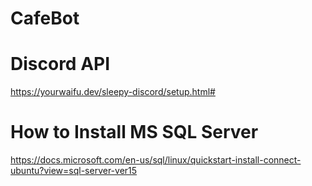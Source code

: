 # CafeBot

# Discord API
https://yourwaifu.dev/sleepy-discord/setup.html#

# How to Install MS SQL Server
https://docs.microsoft.com/en-us/sql/linux/quickstart-install-connect-ubuntu?view=sql-server-ver15
